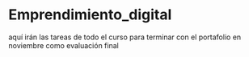 # Emprendimiento_digital
aquí irán las tareas de todo el curso
para terminar con el portafolio en noviembre  como evaluación final
